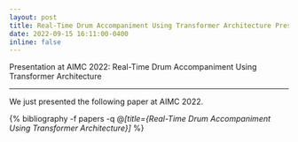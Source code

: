 ```yaml
---
layout: post
title: Real-Time Drum Accompaniment Using Transformer Architecture Presented at AIMC 2022
date: 2022-09-15 16:11:00-0400
inline: false
---
```


Presentation at AIMC 2022: Real-Time Drum Accompaniment Using Transformer Architecture

*** 

We just presented the following paper at AIMC 2022. 

<!-- _pages/publications.md -->
<div class="publications">

  {% bibliography -f papers -q @*[title={Real-Time Drum Accompaniment Using Transformer Architecture}]* %}

</div>